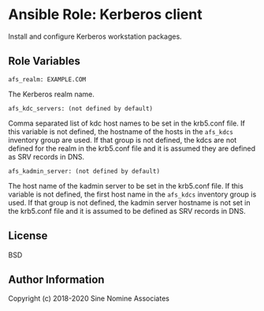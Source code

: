 # Ansible Role: Kerberos client

Install and configure Kerberos workstation packages.

## Role Variables

    afs_realm: EXAMPLE.COM

The Kerberos realm name.

    afs_kdc_servers: (not defined by default)

Comma separated list of kdc host names to be set in the krb5.conf file. If this
variable is not defined, the hostname of the hosts in the `afs_kdcs` inventory
group are used. If that group is not defined, the kdcs are not defined for the
realm in the krb5.conf file and it is assumed they are defined as SRV records
in DNS.

    afs_kadmin_server: (not defined by default)

The host name of the kadmin server to be set in the krb5.conf file. If this
variable is not defined, the first host name in the `afs_kdcs` inventory group
is used. If that group is not defined, the kadmin server hostname is not set in
the krb5.conf file and it is assumed to be defined as SRV records in DNS.

## License

BSD

## Author Information

Copyright (c) 2018-2020 Sine Nomine Associates
